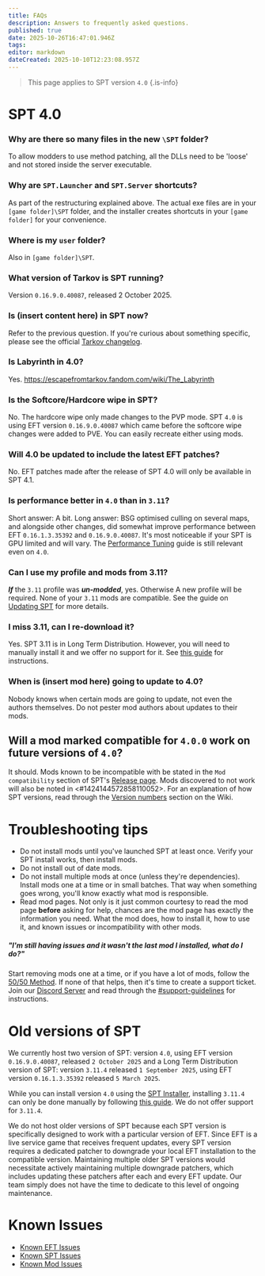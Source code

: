 ```yaml
---
title: FAQs
description: Answers to frequently asked questions.
published: true
date: 2025-10-26T16:47:01.946Z
tags: 
editor: markdown
dateCreated: 2025-10-10T12:23:08.957Z
---
```


> This page applies to SPT version `4.0`
{.is-info}

# SPT 4.0
### Why are there so many files in the new `\SPT` folder?
To allow modders to use method patching, all the DLLs need to be 'loose' and not stored inside the server executable.

### Why are `SPT.Launcher` and `SPT.Server` shortcuts?
As part of the restructuring explained above.
The actual exe files are in your `[game folder]\SPT` folder, and the installer creates shortcuts in your `[game folder]` for your convenience.

### Where is my `user` folder?
Also in `[game folder]\SPT`.

### What version of Tarkov is SPT running?
Version `0.16.9.0.40087`, released 2 October 2025.

### Is (insert content here) in SPT now?
Refer to the previous question. If you're curious about something specific, please see the official [Tarkov changelog](<https://escapefromtarkov.fandom.com/wiki/Changelog>).

### Is Labyrinth in 4.0?
Yes.
<https://escapefromtarkov.fandom.com/wiki/The_Labyrinth>

### Is the Softcore/Hardcore wipe in SPT? 
No. The hardcore wipe only made changes to the PVP mode. SPT `4.0` is using EFT version `0.16.9.0.40087` which came before the softcore wipe changes were added to PVE.
You can easily recreate either using mods.

### Will 4.0 be updated to include the latest EFT patches?
No. EFT patches made after the release of SPT 4.0 will only be available in SPT 4.1.

### Is performance better in `4.0` than in `3.11`?
Short answer: A bit.
Long answer: BSG optimised culling on several maps, and alongside other changes, did somewhat improve performance between EFT `0.16.1.3.35392` and `0.16.9.0.40087`. It's most noticeable if your SPT is GPU limited and will vary. The [Performance Tuning](/Performance_Tuning) guide is still relevant even on `4.0`.

### Can I use my profile and mods from 3.11?
***If*** the `3.11` profile was ***un-modded***, yes. Otherwise A new profile will be required. None of your `3.11` mods are compatible.
See the guide on [Updating SPT](/Updating_SPT) for more details.

### I miss 3.11, can I re-download it?
Yes. SPT 3.11 is in Long Term Distribution. However, you will need to manually install it and we offer no support for it.
See [this guide](https://github.com/sp-tarkov/build/wiki/3.11-Manual-Installation-Instructions) for instructions.

### When is (insert mod here) going to update to 4.0?
Nobody knows when certain mods are going to update, not even the authors themselves. Do not pester mod authors about updates to their mods.

## Will a mod marked compatible for `4.0.0` work on future versions of `4.0`?
It should. Mods known to be incompatible with be stated in the `Mod compatibility` section of SPT's [Release page](<https://github.com/sp-tarkov/build/releases/latest>). 
Mods discovered to not work will also be noted in <#1424144572858110052>.
For an explanation of how SPT versions, read through the [Version numbers](<https://wiki.sp-tarkov.com/Updating_SPT#version-numbers>) section on the Wiki.


# Troubleshooting tips
- Do not install mods until you've launched SPT at least once. Verify your SPT install works, then install mods.
- Do not install out of date mods.
- Do not install multiple mods at once (unless they're dependencies). Install mods one at a time or in small batches. That way when something goes wrong, you'll know exactly what mod is responsible.
- Read mod pages. Not only is it just common courtesy to read the mod page __before__ asking for help, chances are the mod page has exactly the information you need. What the mod does, how to install it, how to use it, and known issues or incompatibility with other mods.

##### "I'm still having issues and it wasn't the last mod I installed, what do I do?" 
Start removing mods one at a time, or if you have a lot of mods, follow the [50/50 Method](<https://wiki.sp-tarkov.com/en/5050-method>).
If none of that helps, then it's time to create a support ticket. Join our [Discord Server](http://discord.sp-tarkov.com/) and read through the [#support-guidelines](https://discord.com/channels/875684761291599922/1172733248317694022) for instructions.

# Old versions of SPT
We currently host two version of SPT: version `4.0`, using EFT version `0.16.9.0.40087`, released `2 October 2025` and a Long Term Distribution version of SPT: version `3.11.4` released `1 September 2025`, using EFT version `0.16.1.3.35392` released `5 March 2025`.

While you can install version `4.0` using the [SPT Installer](<https://forge.sp-tarkov.com/installer>), installing `3.11.4` can only be done manually by following [this guide](/SPT_311/Manual-Installation-Instructions_311). We do not offer support for `3.11.4`.

We do not host older versions of SPT because each SPT version is specifically designed to work with a particular version of EFT. Since EFT is a live service game that receives frequent updates, every SPT version requires a dedicated patcher to downgrade your local EFT installation to the compatible version. Maintaining multiple older SPT versions would necessitate actively maintaining multiple downgrade patchers, which includes updating these patchers after each and every EFT update. Our team simply does not have the time to dedicate to this level of ongoing maintenance.

# Known Issues
- [Known EFT Issues](/Known_EFT_Issues_40)
- [Known SPT Issues](/Known_SPT_Issues_40)
- [Known Mod Issues](/Known_Mod_Issues_40)
